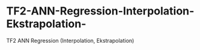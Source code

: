 # TF2-ANN-Regression-Interpolation-Ekstrapolation-
TF2 ANN Regression (Interpolation, Ekstrapolation)
